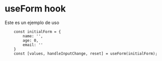 # useForm hook

Este es un ejemplo de uso

```
    const initialForm = {
        name: '',
        age: 0,
        email: ''
    }
    const [values, handleInputChange, reset] = useForm(initialForm);
```
